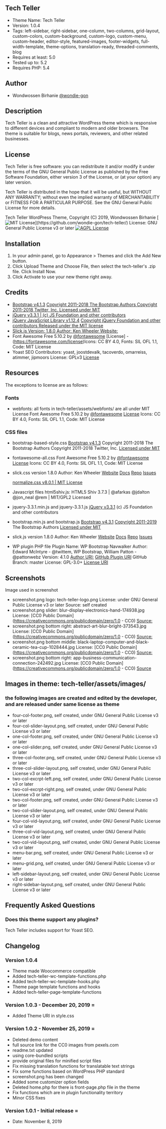 ## Tech Teller
- Theme Name: Tech Teller
- Version: 1.0.4
- Tags: left-sidebar, right-sidebar, one-column, two-columns, grid-layout, custom-colors, custom-background, custom-logo, custom-menu, custom-header, editor-style, featured-images, footer-widgets, full-width-template, theme-options, translation-ready, threaded-comments, blog
- Requires at least: 5.0
- Tested up to: 5.2
- Requires PHP: 5.4

## Author
- Wondwossen Birhanie [@wondie-gon](https://github.com/wondie-gon/)

## Description

Tech Teller is a clean and attractive WordPress theme which is responsive to different devices and compliant to modern and older browsers. The theme is suitable for blogs, news portals, reviewers, and other related businesses.

## License

Tech Teller is free software: you can redistribute it and/or modify
it under the terms of the GNU General Public License as published by
the Free Software Foundation, either version 3 of the License, or
(at your option) any later version.

Tech Teller is distributed in the hope that it will be useful,
but WITHOUT ANY WARRANTY; without even the implied warranty of
MERCHANTABILITY or FITNESS FOR A PARTICULAR PURPOSE.  See the
GNU General Public License for more details.

Tech Teller WordPress Theme, Copyright (C) 2019, Wondwossen Birhanie 
[![MIT License](https://img.shields.io/apm/l/atomic-design-ui.svg?)](https://github.com/wondie-gon/tech-teller/)
License: GNU General Public License v3 or later
[![AGPL License](https://img.shields.io/badge/license-AGPL-blue.svg)](http://www.gnu.org/licenses/agpl-3.0)

## Installation

1. In your admin panel, go to Appearance > Themes and click the Add New button.
2. Click Upload Theme and Choose File, then select the tech-teller's .zip file. Click Install Now.
3. Click Activate to use your new theme right away.

## Credits

- [Bootstrap v4.1.3](https://getbootstrap.com/) [Copyright 2011-2018 The Bootstrap Authors Copyright 2011-2018 Twitter, Inc. Licensed under MIT](https://github.com/twbs/bootstrap/blob/master/LICENSE)
- [jQuery v3.3.1 | (c) JS Foundation and other contributors](jquery.org/license)
- [jQuery JavaScript Library v1.12.4](http://jquery.com/) [Copyright jQuery Foundation and other contributors Released under the MIT license](http://jquery.org/license)
- [Slick.js Version: 1.8.0 Author: Ken Wheeler Website:](http://kenwheeler.github.io)
- Font Awesome Free 5.10.2 by [@fontawesome](https://fontawesome.com) [License] - (https://fontawesome.com/license)Icons: CC BY 4.0, Fonts: SIL OFL 1.1, Code: MIT License
- Yoast SEO Contributors: yoast, joostdevalk, tacoverdo, omarreiss, atimmer, jipmoors License: GPLv3 [License](http://www.gnu.org/licenses/gpl.html)

## Resources

The exceptions to license are as follows:
### Fonts
- webfonts: all fonts in tech-teller/assets/webfonts/ are all under MIT License
  Font Awesome Free 5.10.2 by [@fontawesome](https://fontawesome.com)
  [License](https://fontawesome.com/license/free) Icons: CC BY 4.0, Fonts: SIL OFL 1.1, Code: MIT License
### CSS files
- bootstrap-based-style.css
  [Bootstrap v4.1.3](https://getbootstrap.com/)
  Copyright 2011-2018 The Bootstrap Authors
  Copyright 2011-2018 Twitter, Inc.
  [Licensed under MIT](https://github.com/twbs/bootstrap/blob/master/LICENSE)

- fontawesome-all.css
  Font Awesome Free 5.10.2 by [@fontawesome](https://fontawesome.com)
  [License](https://fontawesome.com/license/free) Icons: CC BY 4.0, Fonts: SIL OFL 1.1, Code: MIT License

- slick.css version 1.8.0
  Author: Ken Wheeler
  [Website](http://kenwheeler.github.io)
  [Docs](http://kenwheeler.github.io/slick)
  [Repo](http://github.com/kenwheeler/slick)
  [Issues](http://github.com/kenwheeler/slick/issues)

  [normalize.css v8.0.1 | MIT License](github.com/necolas/normalize.css)

- Javascript files
  html5shiv.js: HTML5 Shiv 3.7.3 | @afarkas @jdalton @jon_neal @rem | MIT/GPL2 Licensed

- jquery-3.3.1.min.js and jquery-3.3.1.js
  [jQuery v3.3.1](jquery.org/license) (c) JS Foundation and other contributors

- bootstrap.min.js and bootstrap.js
  [Bootstrap v4.3.1](https://getbootstrap.com/)
  [Copyright 2011-2019](https://github.com/twbs/bootstrap/graphs/contributors) The Bootstrap Authors
  [Licensed under MIT](https://github.com/twbs/bootstrap/blob/master/LICENSE)

- slick.js version 1.8.0
  Author: Ken Wheeler
  [Website](http://kenwheeler.github.io)
  [Docs](http://kenwheeler.github.io/slick)
  [Repo](http://github.com/kenwheeler/slick)
  [Issues](http://github.com/kenwheeler/slick/issues)

- WP plugin PHP file
  Plugin Name: WP Bootstrap Navwalker
  Author: Edward McIntyre - @twittem, WP Bootstrap, William Patton - @pattonwebz
  Version: 4.1.0
  [Author URI:](https://github.com/wp-bootstrap)
  [GitHub Plugin URI](https://github.com/wp-bootstrap/wp-bootstrap-navwalker)
  GitHub Branch: master
  License: GPL-3.0+
  [License URI](http://www.gnu.org/licenses/gpl-3.0.txt)

## Screenshots
Image used in screenshot
- screenshot.png logo: tech-teller-logo.png
  License: under GNU General Public License v3 or later
  Source: self created 
- screenshot.png slider: blur-display-electronics-hand-174938.jpg 
  License: [CC0 Public Domain](https://creativecommons.org/publicdomain/zero/1.0 - CC0)
  [Source: ](https://www.pexels.com/photo/blur-display-electronics-hand-174938/)
- screenshot.png bottom right: abstract-art-blur-bright-373543.jpg
  License: [CC0 Public Domain] (https://creativecommons.org/publicdomain/zero/1.0 - CC0) 
  [Source:](https://www.pexels.com/photo/abstract-art-blur-bright-373543/)
- screenshot.png bottom middle: black-laptop-computer-and-black-ceramic-tea-cup-1028444.jpg
  License: [CC0 Public Domain](https://creativecommons.org/publicdomain/zero/1.0 - CC0)
  [Source:](https://www.pexels.com/photo/black-laptop-computer-and-black-ceramic-tea-cup-1028444/)
- screenshot.png bottom right: app-business-communication-connection-242492.jpg
  License: [CC0 Public Domain](https://creativecommons.org/publicdomain/zero/1.0 - CC0)
  [Source](https://www.pexels.com/photo/app-business-communication-connection-242492/)

## Images in theme: tech-teller/assets/images/
### the following images are created and edited by the developer, and are released under same license as theme
- four-col-footer.png, self created, under GNU General Public License v3 or later
- four-col-slider-layout.png, self created, under GNU General Public License v3 or later
- one-col-footer.png, self created, under GNU General Public License v3 or later
- one-col-slider.png, self created, under GNU General Public License v3 or later 
- three-col-footer.png, self created, under GNU General Public License v3 or later 
- three-col-slider-layout.png, self created, under GNU General Public License v3 or later
- two-col-excrpt-left.png, self created, under GNU General Public License v3 or later
- two-col-excrpt-right.png, self created, under GNU General Public License v3 or later
- two-col-footer.png, self created, under GNU General Public License v3 or later
- two-col-slider-layout.png, self created, under GNU General Public License v3 or later
- four-col-vid-layout.png, self created, under GNU General Public License v3 or later
- three-col-vid-layout.png, self created, under GNU General Public License v3 or later
- two-col-vid-layout.png, self created, under GNU General Public License v3 or later
- menu-bar.png, self created, under GNU General Public License v3 or later
- menu-grid.png, self created, under GNU General Public License v3 or later
- left-sidebar-layout.png, self created, under GNU General Public License v3 or later
- right-sidebar-layout.png, self created, under GNU General Public License v3 or later

## Frequently Asked Questions

### Does this theme support any plugins?

Tech Teller includes support for Yoast SEO.

## Changelog

### Version 1.0.4
- Theme made Woocommerce compatible
- Added tech-teller-wc-template-functions.php
- Added tech-teller-wc-template-hooks.php
- Theme page template functions and hooks
- Added tech-teller-page-template-functions

### Version 1.0.3 - December 20, 2019 =
- Added Theme URI in style.css


### Version 1.0.2 - November 25, 2019 =
- Deleted demo content
- full source link for the CC0 images from pexels.com 
- readme.txt updated
- using core-bundled scripts
- provide original files for minified script files
- Fix missing translation functions for translatable text strings
- Fix some functions based on WordPress PHP standard
- screenshot.png has been changed
- Added some customizer option fields
- Deleted home.php for there is front-page.php file in the theme
- Fix functions which are in plugin functionality territory
- Minor CSS fixes
  
### Version 1.0.1 - Initial release =
- Date: November 8, 2019